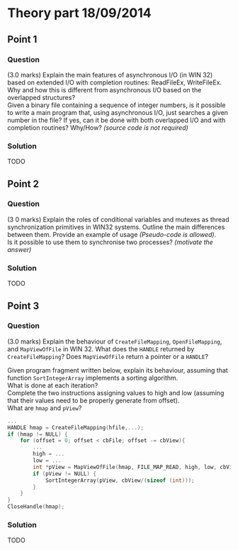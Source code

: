 # Theory part 18/09/2014

## Point 1

### Question

(3.0 marks) Explain the main features of asynchronous I/O (in WIN 32) based on extended I/O with completion routines: ReadFileEx, WriteFileEx.  
Why and how this is different from asynchronous I/O based on the overlapped structures?  
Given a binary file containing a sequence of integer numbers, is it possible to write a main program that, using asynchronous I/O, just searches a given number in the file? If yes, can it be done with both overlapped I/O and with completion routines? Why/How? *(source code is not required)*

### Solution

TODO

## Point 2

### Question

 (3 0 marks) Explain the roles of conditional variables and mutexes as thread synchronization primitives in WIN32 systems. Outline the main differences between them. Provide an example of usage *(Pseudo-code is allowed)*.  
 Is it possible to use them to synchronise two processes? *(motivate the answer)*

### Solution

TODO

## Point 3

### Question

 (3.0 marks) Explain the behaviour of `CreateFileMapping`, `OpenFileMapping`, and `MapViewOfFile` in WIN 32. What does the `HANDLE` returned by `CreateFileMapping`? Does `MapViewOfFile` return a pointer or a `HANDLE`?

Given program fragment written below, explain its behaviour, assuming that function `SortIntegerArray` implements a sorting algorithm.  
What is done at each iteration?  
Complete the two instructions assigning values to high and low (assuming that their values need to be properly generate from offset).  
What are `hmap` and `pView`?

```c
...
HANDLE hmap = CreateFileMapping(hfile,...);
if (hmap != NULL) {
    for (offset = 0; offset < cbFile; offset -= cbView){
        ...
        high = ...
        low = ...
        int *pView = MapViewOfFile(hmap, FILE_MAP_READ, high, low, cbView);
        if (pView != NULL) {
            SortIntegerArray(pView, cbView/(sizeof (int)));
        }
    }
}
CloseHandle(hmap);
```

### Solution

TODO

